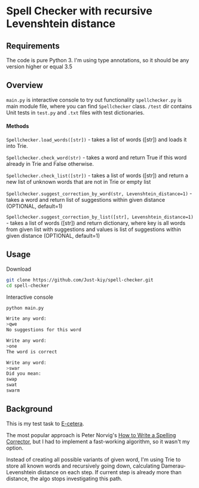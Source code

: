 # Spell Checker with recursive Levenshtein distance

## Requirements 
The code is pure Python 3.
I'm using type annotations, so it should be any version higher or equal 3.5
## Overview
`main.py` is interactive console to try out functionality
`spellchecker.py` is main module file, where you can find `Spellchecker` class.
`/test` dir contains Unit tests in `test.py` and `.txt` files with test dictionaries.
#### Methods
```Spellchecker.load_words([str])``` - takes a list of words ([str]) and loads it into Trie.

```Spellchecker.check_word(str)``` - takes a word and return True if this word already in Trie and False otherwise.

```Spellchecker.check_list([str])``` - takes a list of words ([str]) and return a new list of unknown words that are not in Trie or empty list

```Spellchecker.suggest_correction_by_word(str, Levenshtein_distance=1)``` - takes a word and return list of suggestions within given distance (OPTIONAL, default=1)

```Spellchecker.suggest_correction_by_list([str], Levenshtein_distance=1)``` - takes a list of words ([str]) and return dictionary, where key is all words from given list with suggestions and values is list of suggestions within given distance (OPTIONAL, default=1)
## Usage
Download
```bash
git clone https://github.com/Just-kiy/spell-checker.git
cd spell-checker
```
Interactive console
```bash
python main.py

Write any word: 
>qwe
No suggestions for this word

Write any word:
>one
The word is correct

Write any word: 
>swar
Did you mean: 
swap
swat
swarm
```

## Background
This is my test task to [E-cetera](https://e-cetera.ru/).

The most popular approach is Peter Norvig's [How to Write a Spelling Corrector](http://norvig.com/spell-correct.html),
but I had to implement a fast-working algorithm, so it wasn't my option.

Instead of creating all possible variants of given word, I'm using Trie to store all known words and
recursively going down, calculating Damerau-Levenshtein distance on each step. If current step is already more than distance,
the algo stops investigating this path. 